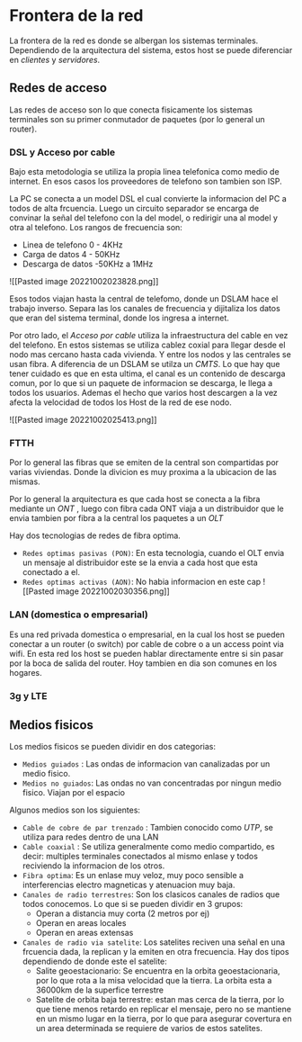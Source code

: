 # Frontera de la red
La frontera de la red es donde se albergan los sistemas terminales. Dependiendo de la arquitectura del sistema, estos host se puede diferenciar en *clientes* y *servidores*.

## Redes de acceso 
Las redes de acceso son lo que conecta fisicamente los sistemas terminales son su primer conmutador de paquetes (por lo general un router). 

### DSL y Acceso por cable
Bajo esta metodologia se utiliza la propia linea telefonica como medio de internet. En esos casos los proveedores de telefono son tambien son ISP.

La PC se conecta a un model DSL el cual convierte la informacion del PC a todos de alta frcuencia. Luego un circuito separador se encarga de convinar la señal del telefono con la del model, o redirigir una al model y otra al telefono. Los rangos de frecuencia son:
- Linea de telefono 0 - 4KHz
- Carga de datos 4 - 50KHz
- Descarga de datos -50KHz a 1MHz

![[Pasted image 20221002023828.png]]

Esos todos viajan hasta la central de telefomo, donde un DSLAM hace el trabajo inverso. Separa las los canales de frecuencia y dijitaliza los datos que eran del sistema terminal, donde los ingresa a internet. 


Por otro lado, el *Acceso por cable* utiliza la infraestructura del cable en vez del telefono. En estos sistemas se utiliza cablez coxial para llegar desde el nodo mas cercano hasta cada vivienda. Y entre los nodos y las centrales se usan fibra. A diferencia de un DSLAM se utilza un *CMTS*. Lo que hay que tener cuidado es que en esta ultima, el canal es un contenido de descarga comun, por lo que si un paquete de informacion se descarga, le llega a todos los usuarios. Ademas el hecho que varios host descargen a la vez afecta la velocidad de todos los Host de la red de ese nodo. 

![[Pasted image 20221002025413.png]]


### FTTH
Por lo general las fibras que se emiten de la central son compartidas por varias viviendas. Donde la divicion es muy proxima a la ubicacion de las mismas. 

Por lo general la arquitectura es que cada host se conecta a la fibra mediante un *ONT* , luego con fibra cada ONT viaja a un distribuidor que le envia tambien por fibra a la central los paquetes a un *OLT* 

Hay dos tecnologias de redes de fibra optima. 
- `Redes optimas pasivas (PON)`: En esta tecnologia, cuando el OLT envia un mensaje al distribuidor este se la envia a cada host que esta conectado a el. 
- `Redes optimas activas (AON)`: No habia informacion en este cap
![[Pasted image 20221002030356.png]]

### LAN (domestica o empresarial)
Es una red privada domestica o empresarial, en la cual los host se pueden conectar a un router (o switch) por cable de cobre o a un access point via wifi. En esta red los host se pueden hablar directamente entre si sin pasar por la boca de salida del router. Hoy tambien en dia son comunes en los hogares.

### 3g y LTE

## Medios fisicos
Los medios fisicos se pueden dividir en dos categorias: 
- `Medios guiados` : Las ondas de informacion van canalizadas por un medio fisico.
- `Medios no guiados`: Las ondas no van concentradas por ningun medio fisico. Viajan por el espacio

Algunos medios son los siguientes: 
- `Cable de cobre de par trenzado` : Tambien conocido como *UTP*, se utiliza para redes dentro de una LAN
- `Cable coaxial` : Se utiliza generalmente como medio compartido, es decir: multiples terminales conectados al mismo enlase y todos reciviendo la informacion de los otros.
- `Fibra optima`: Es un enlase muy veloz, muy poco sensible a interferencias electro magneticas y atenuacion muy baja.
- `Canales de radio terrestres`: Son los clasicos canales de radios que todos conocemos. Lo que si se pueden dividir en 3 grupos: 
	- Operan a distancia muy corta (2 metros por ej)
	- Operan en areas locales 
	- Operan en areas extensas
- `Canales de radio via satelite`: Los satelites reciven una señal en una frcuencia dada, la replican y la emiten en otra frecuencia. Hay dos tipos dependiendo de donde este el satelite:
	- Salite geoestacionario: Se encuentra en la orbita geoestacionaria, por lo que rota a la misa velocidad que la tierra. La orbita esta a 36000km de la superfice terrestre
	- Satelite de orbita baja terrestre: estan mas cerca de la tierra, por lo que tiene menos retardo en replicar el mensaje, pero no se mantiene en un mismo lugar en la tierra, por lo que para asegurar covertura en un area determinada se requiere de varios de estos satelites. 
